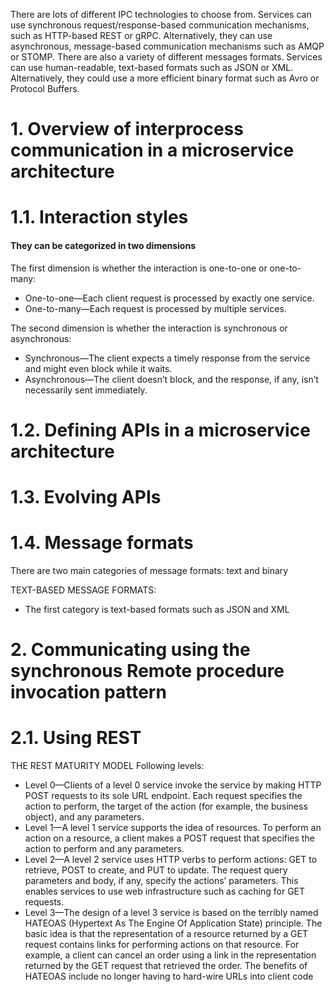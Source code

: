 There are lots of different IPC technologies to choose from. Services can use synchronous request/response-based communication mechanisms, such as HTTP-based REST or gRPC. Alternatively, they can use asynchronous, message-based communication mechanisms such as AMQP or STOMP. There are also a variety of different messages formats. Services can use human-readable, text-based formats such as JSON or XML. Alternatively, they could use a more efficient binary format such as Avro or Protocol Buffers.
# 1. Overview of interprocess communication in a microservice architecture 
# 1.1. Interaction styles

#### They can be categorized in two dimensions
The first dimension is whether the interaction is one-to-one or one-to-many:
- One-to-one—Each client request is processed by exactly one service.
- One-to-many—Each request is processed by multiple services.

The second dimension is whether the interaction is synchronous or asynchronous:

- Synchronous—The client expects a timely response from the service and might even block while it waits.
- Asynchronous—The client doesn’t block, and the response, if any, isn’t necessarily sent immediately.

# 1.2. Defining APIs in a microservice architecture
# 1.3. Evolving APIs
# 1.4. Message formats

There are two main categories of message formats: text and binary

TEXT-BASED MESSAGE FORMATS:
- The first category is text-based formats such as JSON and XML
# 2. Communicating using the synchronous Remote procedure invocation pattern
# 2.1. Using REST

THE REST MATURITY MODEL
Following levels:

- Level 0—Clients of a level 0 service invoke the service by making HTTP POST requests to its sole URL endpoint. Each request specifies the action to perform, the target of the action (for example, the business object), and any parameters.
- Level 1—A level 1 service supports the idea of resources. To perform an action on a resource, a client makes a POST request that specifies the action to perform and any parameters.
- Level 2—A level 2 service uses HTTP verbs to perform actions: GET to retrieve, POST to create, and PUT to update. The request query parameters and body, if any, specify the actions’ parameters. This enables services to use web infrastructure such as caching for GET requests.
- Level 3—The design of a level 3 service is based on the terribly named HATEOAS (Hypertext As The Engine Of Application State) principle. The basic idea is that the representation of a resource returned by a GET request contains links for performing actions on that resource. For example, a client can cancel an order using a link in the representation returned by the GET request that retrieved the order. The benefits of HATEOAS include no longer having to hard-wire URLs into client code